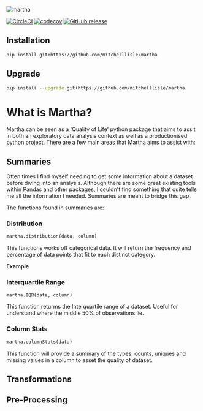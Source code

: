 ![martha](https://user-images.githubusercontent.com/18128531/38394881-8b12db68-3973-11e8-93f5-145701744ca9.png)

[![CircleCI](https://circleci.com/gh/mitchelllisle/martha.svg?style=svg)](https://circleci.com/gh/mitchelllisle/martha)
[![codecov](https://codecov.io/gh/mitchelllisle/martha/branch/master/graph/badge.svg)](https://codecov.io/gh/mitchelllisle/martha)
[![GitHub release](https://img.shields.io/github/release/mitchelllisle/martha.svg)](https://GitHub.com/mitchelllisle/martha/releases/)

## Installation
```bash
pip install git+https://github.com/mitchelllisle/martha
```
## Upgrade
```bash
pip install --upgrade git+https://github.com/mitchelllisle/martha
```

# What is Martha?
Martha can be seen as a 'Quality of Life' python package that aims to assit in both an exploratory data analysis context as well as a productionised python project. There are a few main areas that Martha aims to assist with:

## Summaries
Often times I find myself needing to get some information about a dataset before diving into an analysis. Although there are some great existing tools within Pandas and other packages, I couldn't find something that quite tells me all the information I needed. Summaries are meant to bridge this gap.

The functions found in summaries are:

### Distribution
```python
martha.distribution(data, column)
```
This functions works off categorical data. It will return the frequency and percentage of data points that fit to each distinct category.

**Example**


### Interquartile Range
```python
martha.IQR(data, column)
```
This function returms the Interquartile range of a dataset. Useful for understand where the middle 50% of observations lie.

### Column Stats
```python
martha.columnStats(data)
```
This function will provide a summary of the types, counts, uniques and missing values in a column to asset the quality of dataset.


## Transformations

## Pre-Processing
